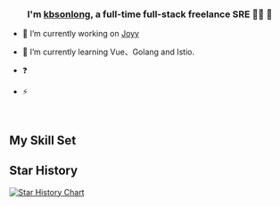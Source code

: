 <!--
 * @Author: kbsonlong kbsonlong@gmail.com
 * @Date: 2023-06-13 11:55:48
 * @LastEditors: kbsonlong kbsonlong@gmail.com
 * @LastEditTime: 2023-06-13 12:04:04
 * @Description: 
 * Copyright (c) 2023 by kbsonlong, All Rights Reserved. 
-->
### <div align="center">I'm [kbsonlong](https://github.com/kbsonlong), a full-time full-stack freelance SRE 👨‍💻  🚀</div>
  

- 🔭 I’m currently working on [Joyy](https://www.joyy.com/index.html)


- 🌱 I’m currently learning Vue、Golang and Istio.
  

- ❓  
  

- ⚡ 
  

<br/>  


## My Skill Set



## Star History

[![Star History Chart](https://api.star-history.com/svg?repos=go-kratos/kratos,gin-gonic/gin,beego/beego,zeromicro/go-zero&type=Date)](https://star-history.com/#go-kratos/kratos&gin-gonic/gin&beego/beego&zeromicro/go-zero&Date)


<br clear="both">
